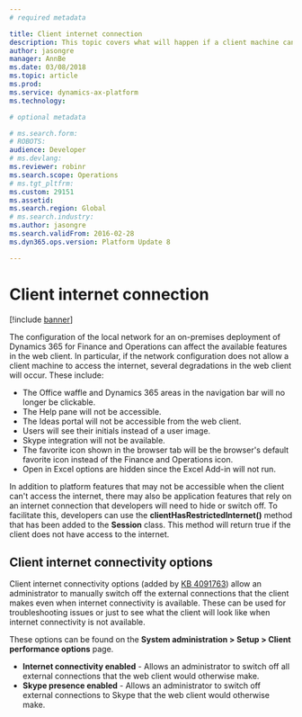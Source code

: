 ```yaml
---
# required metadata

title: Client internet connection  
description: This topic covers what will happen if a client machine cannot access the internet in on-premises deployments.
author: jasongre
manager: AnnBe
ms.date: 03/08/2018
ms.topic: article
ms.prod: 
ms.service: dynamics-ax-platform
ms.technology: 

# optional metadata

# ms.search.form: 
# ROBOTS: 
audience: Developer
# ms.devlang: 
ms.reviewer: robinr
ms.search.scope: Operations
# ms.tgt_pltfrm: 
ms.custom: 29151
ms.assetid: 
ms.search.region: Global
# ms.search.industry: 
ms.author: jasongre
ms.search.validFrom: 2016-02-28
ms.dyn365.ops.version: Platform Update 8

---
```


# Client internet connection 

[!include [banner](../includes/banner.md)]

The configuration of the local network for an on-premises deployment of Dynamics 365 for Finance and Operations can affect the available features in the web client. In particular, if the network configuration does not allow a client machine to access the internet, several degradations in the web client will occur. These include:    

+ The Office waffle and Dynamics 365 areas in the navigation bar will no longer be clickable.
+ The Help pane will not be accessible.  
+ The Ideas portal will not be accessible from the web client. 
+ Users will see their initials instead of a user image. 
+ Skype integration will not be available.  
+ The favorite icon shown in the browser tab will be the browser's default favorite icon instead of the Finance and Operations icon. 
+ Open in Excel options are hidden since the Excel Add-in will not run.

In addition to platform features that may not be accessible when the client can't access the internet, there may also be application features that rely on an internet connection that developers will need to hide or switch off. To facilitate this, developers can use the **clientHasRestrictedInternet()** method that has been added to the **Session** class. This method will return true if the client does not have access to the internet.

## Client internet connectivity options

Client internet connectivity options (added by [KB 4091763](https://fix.lcs.dynamics.com/Issue/Details?kb=4091763&bugId=3934773&qc=19e9634da3297903a2ac51cf291a4770fd4532c9767ca7b5cefbe1bccb5d4d9f)) allow an administrator to manually switch off the external connections that the client makes even when internet connectivity is available. These can be used for troubleshooting issues or just to see what the client will look like when internet connectivity is not available.

These options can be found on the **System administration > Setup > Client performance options** page.

- **Internet connectivity enabled** - Allows an administrator to switch off all external connections that the web client would otherwise make.
- **Skype presence enabled** - Allows an administrator to switch off external connections to Skype that the web client would otherwise make.
